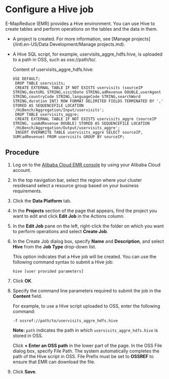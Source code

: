 # Configure a Hive job

E-MapReduce \(EMR\) provides a Hive environment. You can use Hive to create tables and perform operations on the tables and the data in them.

-   A project is created. For more information, see [Manage projects](/intl.en-US/Data Development/Manage projects.md).
-   A Hive SQL script, for example, uservisits\_aggre\_hdfs.hive, is uploaded to a path in OSS, such as oss://path/to/.

    Content of uservisits\_aggre\_hdfs.hive:

    ```
    USE DEFAULT;
     DROP TABLE uservisits;
     CREATE EXTERNAL TABLE IF NOT EXISTS uservisits (sourceIP STRING,destURL STRING,visitDate STRING,adRevenue DOUBLE,userAgent STRING,countryCode STRING,languageCode STRING,searchWord STRING,duration INT) ROW FORMAT DELIMITED FIELDS TERMINATED BY ',' STORED AS SEQUENCEFILE LOCATION '/HiBench/Aggregation/Input/uservisits';
     DROP TABLE uservisits_aggre;
     CREATE EXTERNAL TABLE IF NOT EXISTS uservisits_aggre (sourceIP STRING, sumAdRevenue DOUBLE) STORED AS SEQUENCEFILE LOCATION '/HiBench/Aggregation/Output/uservisits_aggre';
     INSERT OVERWRITE TABLE uservisits_aggre SELECT sourceIP, SUM(adRevenue) FROM uservisits GROUP BY sourceIP;
    ```


## Procedure

1.  Log on to the [Alibaba Cloud EMR console](https://emr.console.aliyun.com) by using your Alibaba Cloud account.

2.  In the top navigation bar, select the region where your cluster residesand select a resource group based on your business requirements.

3.  Click the **Data Platform** tab.

4.  In the **Projects** section of the page that appears, find the project you want to edit and click **Edit Job** in the Actions column.

5.  In the **Edit Job** pane on the left, right-click the folder on which you want to perform operations and select **Create Job**.

6.  In the Create Job dialog box, specify **Name** and **Description**, and select **Hive** from the **Job Type** drop-down list.

    This option indicates that a Hive job will be created. You can use the following command syntax to submit a Hive job:

    ```
    hive [user provided parameters]
    ```

7.  Click **OK**.

8.  Specify the command line parameters required to submit the job in the **Content** field.

    For example, to use a Hive script uploaded to OSS, enter the following command:

    ```
    -f ossref://path/to/uservisits_aggre_hdfs.hive
    ```

    **Note:** `path` indicates the path in which `uservisits_aggre_hdfs.hive` is stored in OSS.

    Click **+ Enter an OSS path** in the lower part of the page. In the OSS File dialog box, specify File Path. The system automatically completes the path of the Hive script in OSS. File Prefix must be set to **OSSREF** to ensure that EMR can download the file.

9.  Click **Save**.


